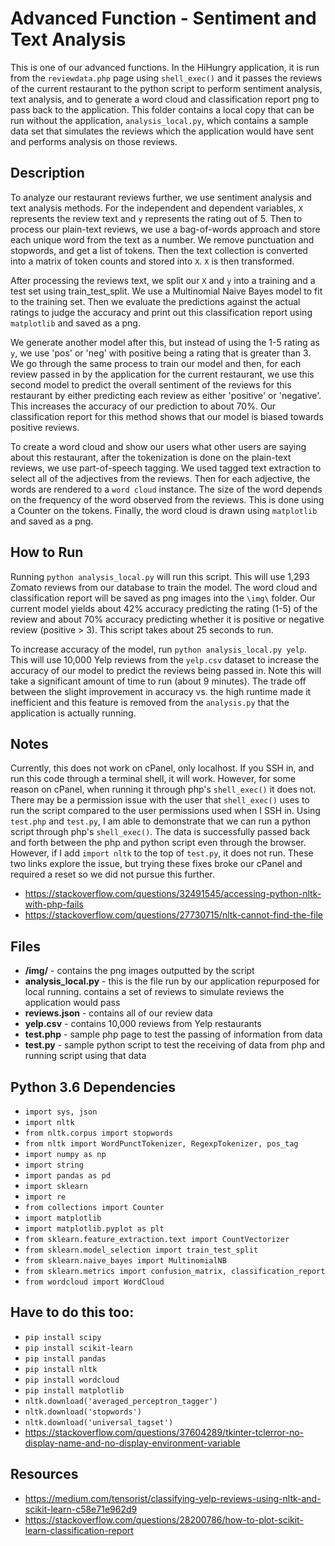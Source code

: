 # Advanced Function - Sentiment and Text Analysis
This is one of our advanced functions. In the HiHungry application, it is run from the `reviewdata.php` page using `shell_exec()` and it passes the reviews of the current restaurant to the python script to perform sentiment analysis, text analysis, and to generate a word cloud and classification report png to pass back to the application. This folder contains a local copy that can be run without the application, `analysis_local.py`, which contains a sample data set that simulates the reviews which the application would have sent and performs analysis on those reviews.

## Description
To analyze our restaurant reviews further, we use sentiment analysis and text analysis methods. For the independent and dependent variables, `X` represents the review text and `y` represents the rating out of 5. Then to process our plain-text reviews, we use a bag-of-words approach and store each unique word from the text as a number. We remove punctuation and stopwords, and get a list of tokens. Then the text collection is converted into a matrix of token counts and stored into `X`. `X` is then transformed.

After processing the reviews text, we split our `X` and `y` into a training and a test set using train_test_split. We use a Multinomial Naive Bayes model to fit to the training set. Then we evaluate the predictions against the actual ratings to judge the accuracy and print out this classification report using `matplotlib` and saved as a png.

We generate another model after this, but instead of using the 1-5 rating as `y`, we use 'pos' or 'neg' with positive being a rating that is greater than 3. We go through the same process to train our model and then, for each review passed in by the application for the current restaurant, we use this second model to predict the overall sentiment of the reviews for this restaurant by either predicting each review as either 'positive' or 'negative'. This increases the accuracy of our prediction to about 70%. Our classification report for this method shows that our model is biased towards positive reviews.

To create a word cloud and show our users what other users are saying about this restaurant, after the tokenization is done on the plain-text reviews, we use part-of-speech tagging. We used tagged text extraction to select all of the adjectives from the reviews. Then for each adjective, the words are rendered to a `word cloud` instance. The size of the word depends on the frequency of the word observed from the reviews. This is done using a Counter on the tokens. Finally, the word cloud is drawn using `matplotlib` and saved as a png.

## How to Run
Running `python analysis_local.py` will run this script. This will use 1,293 Zomato reviews from our database to train the model. The word cloud and classification report will be saved as png images into the `\img\` folder. Our current model yields about 42% accuracy predicting the rating (1-5) of the review and about 70% accuracy predicting whether it is positive or negative review (positive > 3). This script takes about 25 seconds to run.

To increase accuracy of the model, run `python analysis_local.py yelp`. This will use 10,000 Yelp reviews from the `yelp.csv` dataset to increase the accuracy of our model to predict the reviews being passed in. Note this will take a significant amount of time to run (about 9 minutes). The trade off between the slight improvement in accuracy vs. the high runtime made it inefficient and this feature is removed from the `analysis.py` that the application is actually running.

## Notes
Currently, this does not work on cPanel, only localhost. If you SSH in, and run this code through a terminal shell, it will work. However, for some reason on cPanel, when running it through php's `shell_exec()` it does not. There may be a permission issue with the user that `shell_exec()` uses to run the script compared to the user permissions used when I SSH in. Using `test.php` and `test.py`, I am able to demonstrate that we can run a python script through php's `shell_exec()`. The data is successfully passed back and forth between the php and python script even through the browser. However, if I add `import nltk` to the top of `test.py`, it does not run. These two links explore the issue, but trying these fixes broke our cPanel and required a reset so we did not pursue this further.
- https://stackoverflow.com/questions/32491545/accessing-python-nltk-with-php-fails
- https://stackoverflow.com/questions/27730715/nltk-cannot-find-the-file

## Files
- **/img/** - contains the png images outputted by the script
- **analysis_local.py** - this is the file run by our application repurposed for local running. contains a set of reviews to simulate reviews the application would pass
- **reviews.json** - contains all of our review data
- **yelp.csv** - contains 10,000 reviews from Yelp restaurants
- **test.php** - sample php page to test the passing of information from data
- **test.py** - sample python script to test the receiving of data from php and running script using that data

## Python 3.6 Dependencies
- `import sys, json`
- `import nltk`
- `from nltk.corpus import stopwords`
- `from nltk import WordPunctTokenizer, RegexpTokenizer, pos_tag`
- `import numpy as np`
- `import string`
- `import pandas as pd`
- `import sklearn`
- `import re`
- `from collections import Counter`
- `import matplotlib`
- `import matplotlib.pyplot as plt`
- `from sklearn.feature_extraction.text import CountVectorizer`
- `from sklearn.model_selection import train_test_split`
- `from sklearn.naive_bayes import MultinomialNB`
- `from sklearn.metrics import confusion_matrix, classification_report`
- `from wordcloud import WordCloud`

## Have to do this too:
- `pip install scipy`
- `pip install scikit-learn`
- `pip install pandas`
- `pip install nltk`
- `pip install wordcloud`
- `pip install matplotlib`
- `nltk.download('averaged_perceptron_tagger')`
- `nltk.download('stopwords')`
- `nltk.download('universal_tagset')`
- https://stackoverflow.com/questions/37604289/tkinter-tclerror-no-display-name-and-no-display-environment-variable

## Resources
- https://medium.com/tensorist/classifying-yelp-reviews-using-nltk-and-scikit-learn-c58e71e962d9
- https://stackoverflow.com/questions/28200786/how-to-plot-scikit-learn-classification-report
